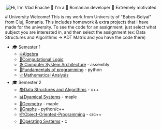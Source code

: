 <p align="center">

 <img src="https://github.com/greyhatguy007/resources/blob/main/Intro.gif" alt="Hi, I'm Vlad Enache 👋 I'm a 🚀 Romanian developer 🚀 Extremely motivated">
</p>
# University
Welcome! This is my work from University of "Babes-Bolyai" from Cluj, Romania. This includes homework & extra projects that I have made for the university. To see the code for an assignment, just select what subject you are interested in, and then select the assignment (ex: Data Structures and Algorithms -> ADT Matrix and you have the code there)

* 🎓 Semester 1
  - [➗Algebra](https://github.com/912-enache-vlad/Algebra/tree/main) 
  - [🧠Computational Logic](https://github.com/912-enache-vlad/Computational-Logic)
  - [⚙️ Computer System Architecture](https://github.com/912-enache-vlad/Computer-Systems-Architecture/tree/main) - assembly
  - [🐍Fundamentals of programming](https://github.com/912-enache-vlad/Fundamentals-of-programming) - python
  - [📈Mathematical Analysis](https://github.com/912-enache-vlad/Mathematical-Analysis)
* 🎓 Semester 2
  - [📚Data Structures and Algorithms](https://github.com/912-enache-vlad/Data-Structures-and-Algorithms) - c++
  - [📊Dyamical Systems](https://github.com/912-enache-vlad/Dynamical-Systems) - maple
  - [📐Geometry](https://github.com/912-enache-vlad/Geometry) - maple
  - [🔗Graphs](https://github.com/912-enache-vlad/Graph-Algorithms) - python/c++
  - [📦Object-Oriented-Programming](https://github.com/912-enache-vlad/Object-Oriented-Programming) - c/c++
  - [🔧Operating Systems](https://github.com/912-enache-vlad/Operating-Systems) - c
